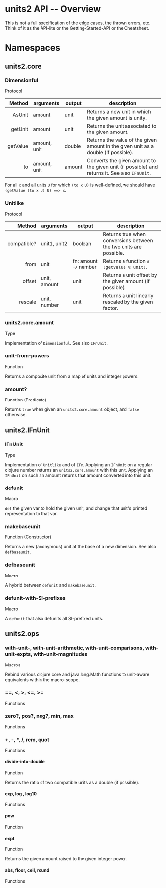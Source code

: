 # units2 API -- Overview

This is not a full specification of the edge cases, the thrown errors, etc. Think of it as the API-lite or the Getting-Started-API or the Cheatsheet.

# Namespaces

## units2.core

### Dimensionful

Protocol

Method  | arguments | output | description |
------: | ---- | ---- | ---- |
AsUnit  | amount | unit | Returns a new unit in which the given amount is unity. |
getUnit | amount | unit | Returns the unit associated to the given amount. |
getValue| amount, unit | double | Returns the value of the given amount in the given unit as a double (if possible). |
to      | amount, unit | amount | Converts the given amount to the given unit (if possible) and returns it. See also `IFnUnit`. |

For all `x` and all units `U` for which `(to x U)` is well-defined, we should have `(getValue (to x U) U) ==> x`.

### Unitlike

Protocol

Method  | arguments | output | description |
------: | ---- | ---- | ---- |
compatible? | unit1, unit2 | boolean | Returns true when conversions between the two units are possible. |
from    | unit | fn: amount -> number | Returns a function `#(getValue % unit)`.
offset  | unit, amount | unit | Returns a unit offset by the given amount (if possible). |
rescale | unit, number | unit | Returns a unit linearly rescaled by the given factor. |

### units2.core.amount

Type

Implementation of `Dimensionful`. See also `IFnUnit`.

### unit-from-powers

Function

Returns a composite unit from a map of units and integer powers.

### amount?

Function (Predicate)

Returns `true` when given an `units2.core.amount` object, and `false` otherwise.

## units2.IFnUnit

### IFnUnit

Type

Implementation of `Unitlike` and of `IFn`. Applying an `IFnUnit` on a regular clojure number returns an `units2.core.amount` with this unit. Applying an `IFnUnit` on such an amount returns that amount converted into this unit.

### defunit

Macro

`def` the given var to hold the given unit, and change that unit's printed representation to that var.

### makebaseunit

Function (Constructor)

Returns a new (anonymous) unit at the base of a new dimension. See also `defbaseunit`.

### defbaseunit

Macro

A hybrid between `defunit` and `makebaseunit`.

### defunit-with-SI-prefixes

Macro

A `defunit` that also defunits all SI-prefixed units.

## units2.ops

### with-unit-, with-unit-arithmetic, with-unit-comparisons, with-unit-expts, with-unit-magnitudes

Macros

Rebind various clojure.core and java.lang.Math functions to unit-aware equivalents within the macro-scope.

### ==, <, >, <=, >=

Functions

### zero?, pos?, neg?, min, max

Functions

### +, -, \*, /, rem, quot

Functions

#### divide-into-double

Function

Returns the ratio of two compatible units as a double (if possible).

#### exp, log , log10

Functions

#### pow

Function

#### expt

Function

Returns the given amount raised to the given integer power.

#### abs, floor, ceil, round

Functions

